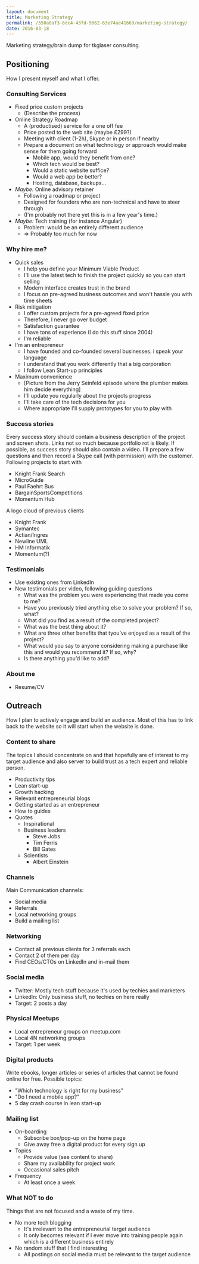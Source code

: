 ```yaml
---
layout: document
title: Marketing Strategy
permalink: /550a0af3-6dc4-43fd-9062-63e74ae41669/marketing-strategy/
date: 2016-03-18
---
```

Marketing strategy/brain dump for tkglaser consulting.

## Positioning
How I present myself and what I offer.

### Consulting Services
- Fixed price custom projects
  - (Describe the process)
- Online Strategy Roadmap
  - A (productised) service for a one off fee
  - Price posted to the web site (maybe £299?)
  - Meeting with client (1-2h), Skype or in person if nearby
  - Prepare a document on what technology or approach would make sense for them going forward
    - Mobile app, would they benefit from one?
    - Which tech would be best?
    - Would a static website suffice?
    - Would a web app be better?
    - Hosting, database, backups...
- *Maybe:* Online advisory retainer
  - Following a roadmap or project
  - Designed for founders who are non-technical and have to steer through
  - (I'm probably not there yet this is in a few year's time.)
- *Maybe:* Tech training (for instance Angular)
  - Problem: would be an entirely different audience
  - => Probably too much for now

### Why hire me?
- Quick sales
  - I help you define your Minimum Viable Product
  - I'll use the latest tech to finish the project quickly so you can start selling
  - Modern interface creates trust in the brand
  - I focus on pre-agreed business outcomes and won't hassle you with time sheets
- Risk mitigation
  - I offer custom projects for a pre-agreed fixed price
  - Therefore, I never go over budget
  - Satisfaction guarantee
  - I have tons of experience (I do this stuff since 2004)
  - I'm reliable
- I'm an entrepreneur
  - I have founded and co-founded several businesses. i speak your language
  - I understand that you work differently that a big corporation
  - I follow Lean Start-up principles
- Maximum convenience
  - [Picture from the Jerry Seinfeld episode where the plumber 
    makes him decide everything]
  - I'll update you regularly about the projects progress
  - I'll take care of the tech decisions for you
  - Where appropriate I'll supply prototypes for you to play with

### Success stories
Every success story should contain a business description of the project and screen shots. 
Links not so much because portfolio rot is likely. If possible, as success story should also
contain a video. I'll prepare a few questions and then record a Skype call (with permission)
with the customer. Following projects to start with
- Knight Frank Search
- MicroGuide
- Paul Faehrt Bus
- BargainSportsCompetitions
- Momentum Hub

A logo cloud of previous clients
- Knight Frank
- Symantec
- Actian/Ingres
- Newline UML
- HM Informatik
- Momentum(?)

### Testimonials
- Use existing ones from LinkedIn
- New testimonials per video, following guiding questions
  - What was the problem you were experiencing that made you come to me?
  - Have you previously tried anything else to solve your problem? If so, what?
  - What did you find as a result of the completed project?
  - What was the best thing about it?
  - What are three other benefits that tyou’ve enjoyed as a result of the project?
  - What would you say to anyone considering making a purchase like this and would you recommend it? If so, why?
  - Is there anything you’d like to add?

### About me
- Resume/CV

## Outreach
How I plan to actively engage and build an audience. Most of this has to link back to the
website so it will start when the website is done.

### Content to share
The topics I should concentrate on and that hopefully are of interest to my target 
audience and also server to build trust as a tech expert and reliable person.
- Productivity tips
- Lean start-up
- Growth hacking
- Relevant entrepreneurial blogs
- Getting started as an entrepreneur
- How to guides
- Quotes
  - Inspirational
  - Business leaders
    - Steve Jobs
    - Tim Ferris
    - Bill Gates
  - Scientists
    - Albert Einstein

### Channels
Main Communication channels:
- Social media
- Referrals
- Local networking groups
- Build a mailing list

### Networking
- Contact all previous clients for 3 referrals each
- Contact 2 of them per day
- Find CEOs/CTOs on LinkedIn and in-mail them

### Social media
- Twitter: Mostly tech stuff because it's used by techies and marketers
- LinkedIn: Only business stuff, no techies on here really
- Target: 2 posts a day

### Physical Meetups
- Local entrepreneur groups on meetup.com
- Local 4N networking groups
- Target: 1 per week

### Digital products
Write ebooks, longer articles or series of articles that cannot be found 
online for free. Possible topics:
- "Which technology is right for my business"
- "Do I need a mobile app?"
- 5 day crash course in lean start-up

### Mailing list
- On-boarding
  - Subscribe box/pop-up on the home page
  - Give away free a digital product for every sign up
- Topics
  - Provide value (see content to share)
  - Share my availability for project work
  - Occasional sales pitch
- Frequency
  - At least once a week

### What NOT to do
Things that are not focused and a waste of my time.
- No more tech blogging
  - It's irrelevant to the entrepreneurial target audience
  - It only becomes relevant if I ever move into training people again which is a different business entirely
- No random stuff that I find interesting
  - All postings on social media must be relevant to the target audience
